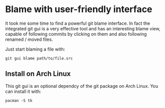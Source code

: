 # Blame with user-friendly interface

It took me some time to find a powerful git blame interface. In fact the integrated git gui is a very effective tool and has an interesting blame view, capable of following commits by clicking on them and also following renamed / moved files.

Just start blaming a file with:

```
git gui blame path/to/file.src
```

## Install on Arch Linux
This git gui is an optional dependcy of the git package on Arch Linux.
You can install it with:

```
pacman -S tk
```

